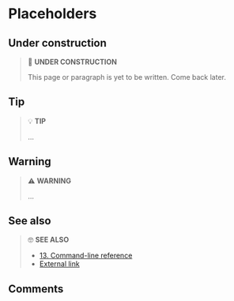# Placeholders

## Under construction

> 🚧 **UNDER CONSTRUCTION**
>
> This page or paragraph is yet to be written. Come back later.

## Tip

> 💡 **TIP**
>
> ...

## Warning

> ⚠ **WARNING**
>
> ...

## See also

> 🤓 **SEE ALSO**
>
> * [13. Command-line reference](cli-reference/)
> * [External link](https://google.com)

## Comments

<!-- TODO: Move to the upper level -->
